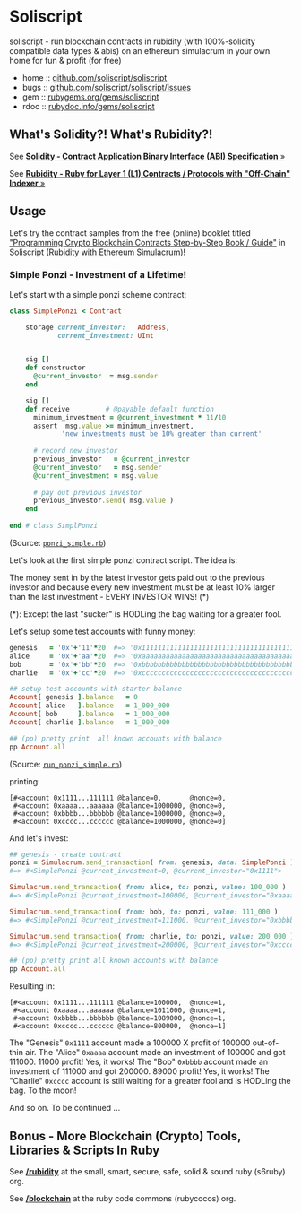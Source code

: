 # Soliscript

soliscript - run blockchain contracts in rubidity (with 100%-solidity compatible data types & abis) on an ethereum simulacrum in your own home for fun & profit (for free)
 

* home  :: [github.com/soliscript/soliscript](https://github.com/soliscript/soliscript)
* bugs  :: [github.com/soliscript/soliscript/issues](https://github.com/soliscript/soliscript/issues)
* gem   :: [rubygems.org/gems/soliscript](https://rubygems.org/gems/soliscript)
* rdoc  :: [rubydoc.info/gems/soliscript](http://rubydoc.info/gems/soliscript)



## What's Solidity?!  What's Rubidity?!

See [**Solidity - Contract Application Binary Interface (ABI) Specification** »](https://docs.soliditylang.org/en/latest/abi-spec.html)

See [**Rubidity - Ruby for Layer 1 (L1) Contracts / Protocols with "Off-Chain" Indexer**  »](https://github.com/s6ruby/rubidity)



## Usage

Let's try the contract samples from 
the free (online) booklet titled ["Programming Crypto Blockchain Contracts Step-by-Step Book / Guide"](https://github.com/s6ruby/programming-crypto-contracts)
in Soliscript (Rubidity with Ethereum Simulacrum)!




### Simple Ponzi - Investment of a Lifetime!

Let's start with a simple ponzi scheme contract:


``` ruby
class SimplePonzi < Contract

    storage current_investor:   Address,
            current_investment: UInt


    sig []
    def constructor
      @current_investor  = msg.sender
    end

    sig [] 
    def receive         # @payable default function
      minimum_investment = @current_investment * 11/10
      assert  msg.value >= minimum_investment, 
             'new investments must be 10% greater than current'  
  
      # record new investor
      previous_investor   = @current_investor
      @current_investor   = msg.sender
      @current_investment = msg.value
  
      # pay out previous investor
      previous_investor.send( msg.value )
    end
  
end # class SimplPonzi
```

(Source: [`ponzi_simple.rb`](sandbox/ponzi_simple.rb))


Let's look at the first simple ponzi contract script. The idea is:

The money sent in by the latest investor
gets paid out to the previous investor and because every
new investment must be at least 10% larger than the last
investment - EVERY INVESTOR WINS! (*)

(*): Except the last "sucker" is HODLing the bag waiting for a greater fool.


Let's setup some test accounts with funny money:

``` ruby
genesis   = '0x'+'11'*20  #=> '0x1111111111111111111111111111111111111111'
alice     = '0x'+'aa'*20  #=> '0xaaaaaaaaaaaaaaaaaaaaaaaaaaaaaaaaaaaaaaaa'
bob       = '0x'+'bb'*20  #=> '0xbbbbbbbbbbbbbbbbbbbbbbbbbbbbbbbbbbbbbbbb'
charlie   = '0x'+'cc'*20  #=> '0xcccccccccccccccccccccccccccccccccccccccc'

## setup test accounts with starter balance
Account[ genesis ].balance   = 0
Account[ alice   ].balance   = 1_000_000
Account[ bob     ].balance   = 1_000_000
Account[ charlie ].balance   = 1_000_000

## (pp) pretty print  all known accounts with balance
pp Account.all
```

(Source: [`run_ponzi_simple.rb`](sandbox/run_ponzi_simple.rb))


printing:

```
[#<account 0x1111...111111 @balance=0,       @nonce=0,
 #<account 0xaaaa...aaaaaa @balance=1000000, @nonce=0,
 #<account 0xbbbb...bbbbbb @balance=1000000, @nonce=0,
 #<account 0xcccc...cccccc @balance=1000000, @nonce=0]
```




And let's invest:

``` ruby
## genesis - create contract
ponzi = Simulacrum.send_transaction( from: genesis, data: SimplePonzi ).contract
#=> #<SimplePonzi @current_investment=0, @current_investor="0x1111">

Simulacrum.send_transaction( from: alice, to: ponzi, value: 100_000 )
#=> #<SimplePonzi @current_investment=100000, @current_investor="0xaaaa">

Simulacrum.send_transaction( from: bob, to: ponzi, value: 111_000 )
#=> #<SimplePonzi @current_investment=111000, @current_investor="0xbbbb">

Simulacrum.send_transaction( from: charlie, to: ponzi, value: 200_000 )
#=> #<SimplePonzi @current_investment=200000, @current_investor="0xcccc">

## (pp) pretty print all known accounts with balance
pp Account.all
```

Resulting in:

```
[#<account 0x1111...111111 @balance=100000,  @nonce=1,
 #<account 0xaaaa...aaaaaa @balance=1011000, @nonce=1,
 #<account 0xbbbb...bbbbbb @balance=1089000, @nonce=1,
 #<account 0xcccc...cccccc @balance=800000,  @nonce=1]
```

The "Genesis" `0x1111` account made a 100000 X profit of 100000 out-of-thin air.
The "Alice" `0xaaaa` account made an investment of 100000 and got 111000. 11000 profit! Yes, it works!
The "Bob" `0xbbbb` account made an investment of 111000 and got 200000. 89000 profit! Yes, it works!
The "Charlie" `0xcccc` account is still waiting for a greater fool and is HODLing the bag.
To the moon!


And so on.  To be continued ...







## Bonus - More Blockchain (Crypto) Tools, Libraries & Scripts In Ruby

See [**/rubidity**](https://github.com/s6ruby/rubidity) at the small, smart, secure, safe, solid & sound ruby (s6ruby) org.

See [**/blockchain**](https://github.com/rubycocos/blockchain) 
at the ruby code commons (rubycocos) org.
